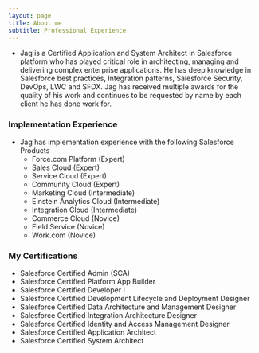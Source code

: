```yaml
---
layout: page
title: About me
subtitle: Professional Experience
---
```


* Jag is a Certified Application and System Architect in Salesforce platform who has played critical role in architecting, managing and delivering complex enterprise applications. He has deep knowledge in Salesforce best practices, Integration patterns, Salesforce Security, DevOps, LWC and SFDX. Jag has received multiple awards for the quality of his work and continues to be requested by name by each client he has done work for.

### Implementation Experience

* Jag has implementation experience with the following Salesforce Products
  * Force.com Platform (Expert)
  * Sales Cloud (Expert)
  * Service Cloud (Expert)
  * Community Cloud (Expert)
  * Marketing Cloud (Intermediate)
  * Einstein Analytics Cloud (Intermediate)
  * Integration Cloud (Intermediate)
  * Commerce Cloud (Novice)
  * Field Service (Novice)
  * Work.com (Novice)

### My Certifications

* Salesforce Certified Admin (SCA)
* Salesforce Certified Platform App Builder
* Salesforce Certified Developer I
* Salesforce Certified Development Lifecycle and Deployment Designer
* Salesforce Certified Data Architecture and Management Designer
* Salesforce Certified Integration Architecture Designer
* Salesforce Certified Identity and Access Management Designer
* Salesforce Certified Application Architect
* Salesforce Certified System Architect


